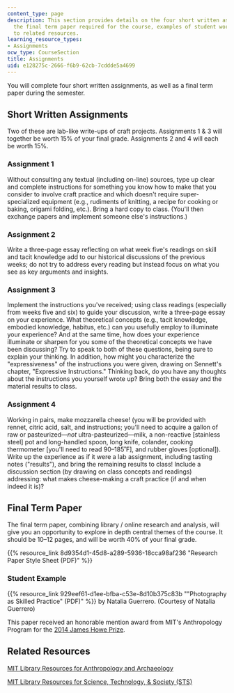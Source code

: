 ```yaml
---
content_type: page
description: This section provides details on the four short written assignments and
  the final term paper required for the course, examples of student work, and links
  to related resources.
learning_resource_types:
- Assignments
ocw_type: CourseSection
title: Assignments
uid: e128275c-2666-f6b9-62cb-7cddde5a4699
---
```


You will complete four short written assignments, as well as a final term paper during the semester.

Short Written Assignments
-------------------------

Two of these are lab-like write-ups of craft projects. Assignments 1 & 3 will together be worth 15% of your final grade. Assignments 2 and 4 will each be worth 15%.

### Assignment 1

Without consulting any textual (including on-line) sources, type up clear and complete instructions for something you know how to make that you consider to involve craft practice and which doesn't require super-specialized equipment (e.g., rudiments of knitting, a recipe for cooking or baking, origami folding, etc.). Bring a hard copy to class. (You'll then exchange papers and implement someone else's instructions.)

### Assignment 2

Write a three-page essay reflecting on what week five's readings on skill and tacit knowledge add to our historical discussions of the previous weeks; do not try to address every reading but instead focus on what you see as key arguments and insights.

### Assignment 3

Implement the instructions you've received; using class readings (especially from weeks five and six) to guide your discussion, write a three-page essay on your experience. What theoretical concepts (e.g., tacit knowledge, embodied knowledge, habitus, etc.) can you usefully employ to illuminate your experience? And at the same time, how does your experience illuminate or sharpen for you some of the theoretical concepts we have been discussing? Try to speak to both of these questions, being sure to explain your thinking. In addition, how might you characterize the "expressiveness" of the instructions you were given, drawing on Sennett's chapter, "Expressive Instructions." Thinking back, do you have any thoughts about the instructions you yourself wrote up? Bring both the essay and the material results to class.

### Assignment 4

Working in pairs, make mozzarella cheese! (you will be provided with rennet, citric acid, salt, and instructions; you'll need to acquire a gallon of raw or pasteurized—_not_ ultra-pasteurized—milk, a non-reactive \[stainless steel\] pot and long-handled spoon, long knife, colander, cooking thermometer \[you'll need to read 90–185˚F\], and rubber gloves \[optional\]). Write up the experience as if it were a lab assignment, including tasting notes ("results"), and bring the remaining results to class! Include a discussion section (by drawing on class concepts and readings) addressing: what makes cheese-making a craft practice (if and when indeed it is)?

Final Term Paper
----------------

The final term paper, combining library / online research and analysis, will give you an opportunity to explore in depth central themes of the course. It should be 10–12 pages, and will be worth 40% of your final grade.

{{% resource_link 8d9354d1-45d8-a289-5936-18cca98af236 "Research Paper Style Sheet (PDF)" %}}

### Student Example

{{% resource_link 929eef61-d1ee-bfba-c53e-8d10b375c83b "\"Photography as Skilled Practice\" (PDF)" %}} by Natalia Guerrero. (Courtesy of Natalia Guerrero)

This paper received an honorable mention award from MIT's Anthropology Program for the [2014 James Howe Prize](http://web.mit.edu/anthropology/undergraduate/howeprize.html).

Related Resources
-----------------

[MIT Library Resources for Anthropology and Archaeology](http://libguides.mit.edu/anthro)

[MIT Library Resources for Science, Technology, & Society (STS)](http://libguides.mit.edu/sts)